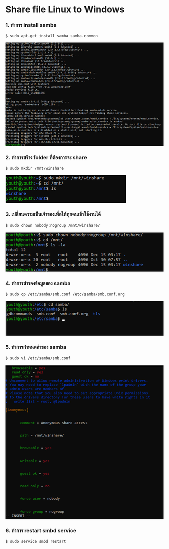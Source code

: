 # Share file Linux to Windows

### 1.	ทำการ install samba
~~~
$ sudo apt-get install samba samba-common
~~~
![Editor preferences pane](https://github.com/youthza/BackupWindowsLinux/blob/main/share%20Linux%E0%B9%84%E0%B8%9BWindows/1.png)
### 2.	ทำการสร้าง folder ที่ต้องการจะ share
~~~
$ sudo mkdir /mnt/winshare
~~~
![Editor preferences pane](https://github.com/youthza/BackupWindowsLinux/blob/main/share%20Linux%E0%B9%84%E0%B8%9BWindows/2.png)
### 3.	เปลี่ยนความเป็นเจ้าของเพื่อให้ทุกคนเข้าใช้งานได้
~~~
$ sudo chown nobody:nogroup /mnt/winshare/
~~~
![Editor preferences pane](https://github.com/youthza/BackupWindowsLinux/blob/main/share%20Linux%E0%B9%84%E0%B8%9BWindows/3.png)
### 4.	ทำการสำรองข้อมูลของ samba
~~~
$ sudo cp /etc/samba/smb.conf /etc/samba/smb.conf.org
~~~
![Editor preferences pane](https://github.com/youthza/BackupWindowsLinux/blob/main/share%20Linux%E0%B9%84%E0%B8%9BWindows/4.png)
### 5.	ทำการกำหนดค่าของ samba
~~~
$ sudo vi /etc/samba/smb.conf
~~~
![Editor preferences pane](https://github.com/youthza/BackupWindowsLinux/blob/main/share%20Linux%E0%B9%84%E0%B8%9BWindows/5.png)
### 6.	ทำการ restart smbd service
~~~
$ sudo service smbd restart
~~~
